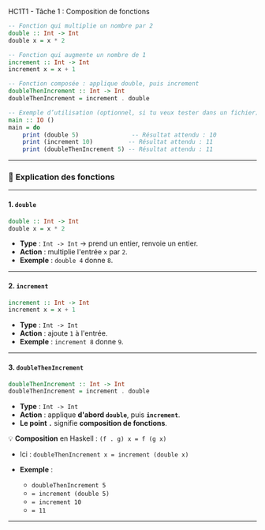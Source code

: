 HC1T1 - Tâche 1 : Composition de fonctions



```haskell
-- Fonction qui multiplie un nombre par 2
double :: Int -> Int
double x = x * 2

-- Fonction qui augmente un nombre de 1
increment :: Int -> Int
increment x = x + 1

-- Fonction composée : applique double, puis increment
doubleThenIncrement :: Int -> Int
doubleThenIncrement = increment . double

-- Exemple d’utilisation (optionnel, si tu veux tester dans un fichier)
main :: IO ()
main = do
    print (double 5)               -- Résultat attendu : 10
    print (increment 10)          -- Résultat attendu : 11
    print (doubleThenIncrement 5) -- Résultat attendu : 11
```

---

### 📘 **Explication des fonctions**

---

#### 1. `double`

```haskell
double :: Int -> Int
double x = x * 2
```

* **Type** : `Int -> Int` → prend un entier, renvoie un entier.
* **Action** : multiplie l'entrée `x` par `2`.
* **Exemple** : `double 4` donne `8`.

---

#### 2. `increment`

```haskell
increment :: Int -> Int
increment x = x + 1
```

* **Type** : `Int -> Int`
* **Action** : ajoute `1` à l'entrée.
* **Exemple** : `increment 8` donne `9`.

---

#### 3. `doubleThenIncrement`

```haskell
doubleThenIncrement :: Int -> Int
doubleThenIncrement = increment . double
```

* **Type** : `Int -> Int`
* **Action** : applique **d'abord `double`**, puis **`increment`**.
* **Le point `.`** signifie **composition de fonctions**.

💡 **Composition** en Haskell : `(f . g) x = f (g x)`

* Ici : `doubleThenIncrement x = increment (double x)`

* **Exemple** :

  * `doubleThenIncrement 5`
  * `= increment (double 5)`
  * `= increment 10`
  * `= 11`

---
